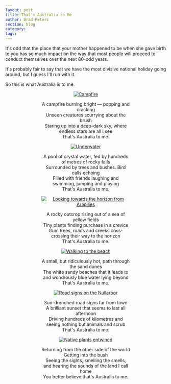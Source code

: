 ```yaml
---
layout: post
title: That's Australia to Me
author: Brad Peters
section: blog
category: 
tags: 
---
```

It's odd that the place that your mother happened to be when she gave birth to you has so much impact on the way that most people will proceed to conduct themselves over the next 80-odd years.

It's probably fair to say that we have the most divisive national holiday going around, but I guess I'll run with it.

So this is what Australia is to me.

<!--more-->
<div style="text-align:center; width: 55%; margin-left:auto; margin-right:auto;">
  <div class="blog-image-centre">
    <a href="https://www.flickr.com/photos/ubersejanus/24575820986" target="_blank">
      <img src="https://farm2.staticflickr.com/1484/24575820986_19d25165be_z_d.jpg" alt="Campfire" /></a>
  </div>
  <p>A campfire burning bright — popping and cracking<br>Unseen creatures scurrying about the brush<br>Staring up into a deep-dark sky, where endless stars are all I see<br>That's Australia to me.</p>
  <div class="blog-image-centre">
    <a href="https://www.flickr.com/photos/ubersejanus/15236149784" target="_blank">
      <img src="https://farm9.staticflickr.com/8650/15236149784_f4d5a3d114_z_d.jpg" alt="Underwater" /></a>
  </div>
  <p>A pool of crystal water, fed by hundreds of metres of rocky falls<br>Surrounded by trees and bushes. Bird calls echoing<br>Filled with friends laughing and swimming, jumping and playing<br>That's Australia to me.</p>
  <div class="blog-image-centre">
    <a href="https://www.flickr.com/photos/ubersejanus/24493995162" target="_blank">
      <img src="https://farm2.staticflickr.com/1506/24493995162_3fe972d056_z_d.jpg" alt="Looking towards the horizon from Arapilies" /></a>
  </div>
  <p>A rocky outcrop rising out of a sea of yellow fields<br>Tiny plants finding purchase in a crevice<br>Gum trees, roads and creeks criss-crossing their way to the horizon<br>That's Australia to me.</p>
  <div class="blog-image-centre">
    <a href="https://www.flickr.com/photos/ubersejanus/24234480419" target="_blank">
      <img src="https://farm2.staticflickr.com/1581/24234480419_2179162090_z_d.jpg" alt="Walking to the beach" /></a>
  </div>
  <p>A small, but ridiculously hot, path through the sand dunes<br>The white sandy beaches that it leads to<br>and wondrously blue water lying beyond<br>That's Australia to me.</p>
  <div class="blog-image-centre">
    <a href="https://www.flickr.com/photos/ubersejanus/12968203944" target="_blank">
      <img src="https://farm8.staticflickr.com/7301/12968203944_ef4b3d1774_z_d.jpg" alt="Road signs on the Nullarbor" /></a>
  </div>
  <p>Sun-drenched road signs far from town<br>A brilliant sunset that seems to last all afternoon<br>Driving hundreds of kilometres and seeing nothing but animals and scrub<br>That's Australia to me.</p>
  <div class="blog-image-centre">
    <a href="https://www.flickr.com/photos/ubersejanus/12980310353" target="_blank">
      <img src="https://farm4.staticflickr.com/3051/12980310353_61dbe7d9db_z_d.jpg" alt="Native plants entwined" /></a>
  </div>
  <p>Returning from the other side of the world<br>Getting into the bush<br>Seeing the sights, smelling the smells, and hearing the sounds of the land I call home<br>You better believe that's Australia to me.</p>